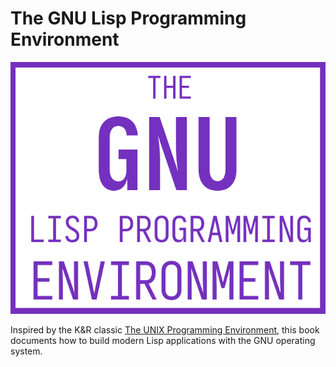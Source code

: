# The GNU Lisp Programming Environment

![The GNU Lisp Programming Environment](gnu-lisp.png)

Inspired by the K&R classic [The UNIX Programming Environment](https://en.wikipedia.org/wiki/The_Unix_Programming_Environment), this book documents how to build modern Lisp applications with the GNU operating system.

